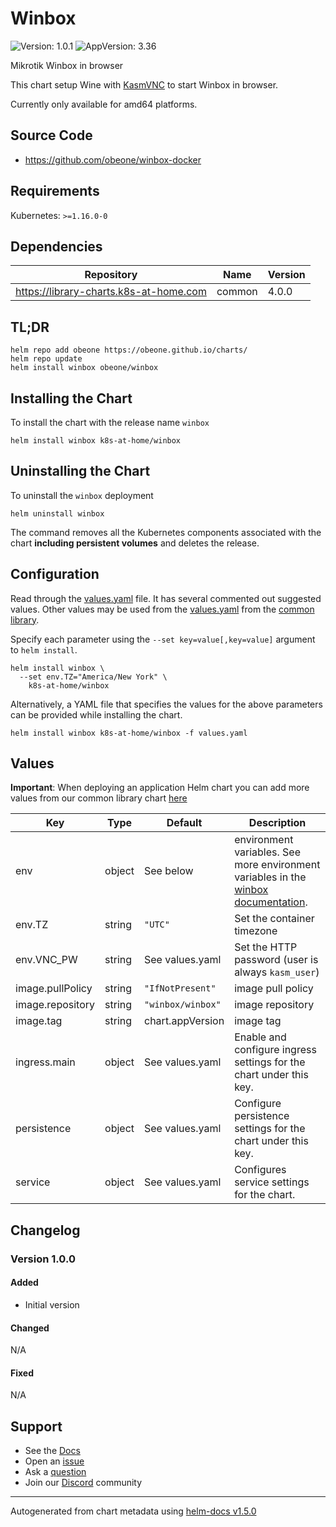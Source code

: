 # Winbox

![Version: 1.0.1](https://img.shields.io/badge/Version-1.0.0-informational?style=flat-square) ![AppVersion: 3.36](https://img.shields.io/badge/AppVersion-1.0.0-informational?style=flat-square)

Mikrotik Winbox in browser

This chart setup Wine with [KasmVNC]() to start Winbox in browser.

Currently only available for amd64 platforms.

## Source Code

* <https://github.com/obeone/winbox-docker>

## Requirements

Kubernetes: `>=1.16.0-0`

## Dependencies

| Repository | Name | Version |
|------------|------|---------|
| https://library-charts.k8s-at-home.com | common | 4.0.0 |

## TL;DR

```console
helm repo add obeone https://obeone.github.io/charts/
helm repo update
helm install winbox obeone/winbox
```

## Installing the Chart

To install the chart with the release name `winbox`

```console
helm install winbox k8s-at-home/winbox
```

## Uninstalling the Chart

To uninstall the `winbox` deployment

```console
helm uninstall winbox
```

The command removes all the Kubernetes components associated with the chart **including persistent volumes** and deletes the release.

## Configuration

Read through the [values.yaml](./values.yaml) file. It has several commented out suggested values.
Other values may be used from the [values.yaml](https://github.com/k8s-at-home/library-charts/tree/main/charts/stable/common/values.yaml) from the [common library](https://github.com/k8s-at-home/library-charts/tree/main/charts/stable/common).

Specify each parameter using the `--set key=value[,key=value]` argument to `helm install`.

```console
helm install winbox \
  --set env.TZ="America/New York" \
    k8s-at-home/winbox
```

Alternatively, a YAML file that specifies the values for the above parameters can be provided while installing the chart.

```console
helm install winbox k8s-at-home/winbox -f values.yaml
```

## Values

**Important**: When deploying an application Helm chart you can add more values from our common library chart [here](https://github.com/k8s-at-home/library-charts/tree/main/charts/stable/common)

| Key | Type | Default | Description |
|-----|------|---------|-------------|
| env | object | See below | environment variables. See more environment variables in the [winbox documentation](https://winbox.org/docs). |
| env.TZ | string | `"UTC"` | Set the container timezone |
| env.VNC_PW | string| See values.yaml | Set the HTTP password (user is always `kasm_user`) |
| image.pullPolicy | string | `"IfNotPresent"` | image pull policy |
| image.repository | string | `"winbox/winbox"` | image repository |
| image.tag | string | chart.appVersion | image tag |
| ingress.main | object | See values.yaml | Enable and configure ingress settings for the chart under this key. |
| persistence | object | See values.yaml | Configure persistence settings for the chart under this key. |
| service | object | See values.yaml | Configures service settings for the chart. |

## Changelog

### Version 1.0.0

#### Added

- Initial version

#### Changed

N/A

#### Fixed

N/A

## Support

- See the [Docs](https://docs.k8s-at-home.com/our-helm-charts/getting-started/)
- Open an [issue](https://github.com/k8s-at-home/charts/issues/new/choose)
- Ask a [question](https://github.com/k8s-at-home/organization/discussions)
- Join our [Discord](https://discord.gg/sTMX7Vh) community

----------------------------------------------
Autogenerated from chart metadata using [helm-docs v1.5.0](https://github.com/norwoodj/helm-docs/releases/v1.5.0)
